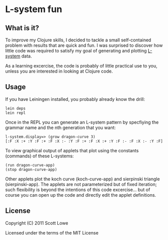 L-system fun
============

What is it?
----------
To improve my Clojure skills, I decided to tackle a small self-contained problem with results that are quick and fun.
I was surprised to discover how little code was required to satisfy my goal of generating and plotting
[L-system] data.

As a learning excercise, the code is probably of little practical use to you, unless you are interested in looking at Clojure code.

Usage
-----

If you have Leiningen installed, you probably already know the drill:

    lein deps
    lein repl

Once in the REPL you can generate an L-system pattern by specfiying the
grammar name and the nth generation that you want:

    l-system.display=> (grow dragon-curve 3)
    [:F :X :+ :Y :F :+ :F :X :- :Y :F :+ :F :X :+ :Y :F :- :F :X :- :Y :F]

To view graphical output of applets that plot using the constants (commands) of these L-systems:

    (run dragon-curve-app)
    (stop dragon-curve-app)

Other applets plot the koch curve (koch-curve-app) and sierpinski triangle (sierpinski-app).
The applets are not parameterized but of fixed iteration; such flexibility is beyond the intentions
of this code excercise... but of course you can open up the code and directly edit the applet definitions.

License
-------

Copyright (C) 2011 Scott Lowe

Licensed under the terms of the MIT License

[L-system]: http://en.wikipedia.org/wiki/L-system
